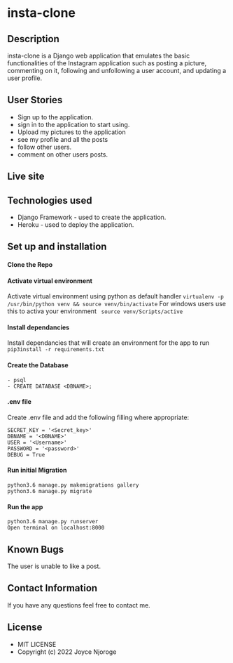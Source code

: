 # insta-clone

## Description
insta-clone is a Django web application that emulates the basic functionalities of the Instagram application such as posting a picture, commenting on it, following and unfollowing a user account, and updating a user profile.

## User Stories
- Sign up to the application. 
- sign in to the application to start using.
- Upload my pictures to the application
- see my profile and all the posts
- follow other users.
- comment on other users posts.

## Live site

## Technologies used
* Django Framework - used to create the application. 
* Heroku - used to deploy the application. 

## Set up and installation
#### Clone the Repo
####  Activate virtual environment
Activate virtual environment using python as default handler
    `virtualenv -p /usr/bin/python venv && source venv/bin/activate`
For windows users use this to activa your environment
   ` source venv/Scripts/active`    
####  Install dependancies
Install dependancies that will create an environment for the app to run `pip3install -r requirements.txt`
####  Create the Database
    - psql
    - CREATE DATABASE <DBNAME>;
####  .env file
Create .env file and add the following filling where appropriate:

    SECRET_KEY = '<Secret_key>'
    DBNAME = '<DBNAME>'
    USER = '<Username>'
    PASSWORD = '<password>'
    DEBUG = True
#### Run initial Migration
    python3.6 manage.py makemigrations gallery
    python3.6 manage.py migrate
#### Run the app
    python3.6 manage.py runserver
    Open terminal on localhost:8000

## Known Bugs
The user is unable to like a post.

## Contact Information
If you have any questions feel free to contact me.

## License
* MIT LICENSE
* Copyright (c) 2022 Joyce Njoroge